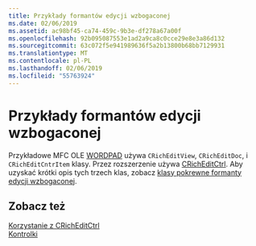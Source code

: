 ```yaml
---
title: Przykłady formantów edycji wzbogaconej
ms.date: 02/06/2019
ms.assetid: ac98bf45-ca74-459c-9b3e-df278a67a00f
ms.openlocfilehash: 92b095087553e1ad2a9ca8c0cce29e8e3a86d132
ms.sourcegitcommit: 63c072f5e941989636f5a2b13800b68bb7129931
ms.translationtype: MT
ms.contentlocale: pl-PL
ms.lasthandoff: 02/06/2019
ms.locfileid: "55763924"
---
```

# <a name="rich-edit-control-examples"></a>Przykłady formantów edycji wzbogaconej

Przykładowe MFC OLE [WORDPAD](https://github.com/Microsoft/VCSamples/tree/da802c2aa92a730b3da33c5957186f128709c398/VC2010Samples/MFC/Visual%20C%2B%2B%202008%20Feature%20Pack/WordPad) używa `CRichEditView`, `CRichEditDoc`, i `CRichEditCntrItem` klasy. Przez rozszerzenie używa [CRichEditCtrl](../mfc/reference/cricheditctrl-class.md). Aby uzyskać krótki opis tych trzech klas, zobacz [klasy pokrewne formanty edycji wzbogaconej](../mfc/classes-related-to-rich-edit-controls.md).

## <a name="see-also"></a>Zobacz też

[Korzystanie z CRichEditCtrl](../mfc/using-cricheditctrl.md)<br/>
[Kontrolki](../mfc/controls-mfc.md)

